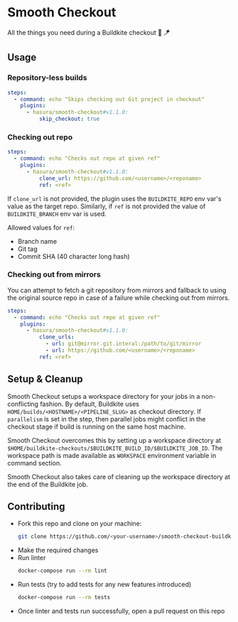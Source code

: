 # Smooth Checkout
All the things you need during a Buildkite checkout :butter: :kite:

## Usage

### Repository-less builds
```yml
steps:
  - command: echo "Skips checking out Git project in checkout" 
    plugins:
      - hasura/smooth-checkout#v1.1.0:
          skip_checkout: true
```

### Checking out repo
```yml
steps:
  - command: echo "Checks out repo at given ref"
    plugins:
      - hasura/smooth-checkout#v1.1.0:
          clone_url: https://github.com/<username>/<reponame>
          ref: <ref>
```
If `clone_url` is not provided, the plugin uses the `BUILDKITE_REPO` env var's value as the target repo. Similarly, if `ref` is not provided the value of `BUILDKITE_BRANCH` env var is used.

Allowed values for `ref`:
- Branch name
- Git tag
- Commit SHA (40 character long hash)

### Checking out from mirrors
You can attempt to fetch a git repository from mirrors and fallback to using the original source repo in case of a failure while checking out from mirrors.
```yaml
steps:
  - command: echo "Checks out repo at given ref"
    plugins:
      - hasura/smooth-checkout#v1.1.0:
          clone_urls:
            - url: git@mirror.git.interal:/path/to/git/mirror
            - url: https://github.com/<username>/<reponame>
          ref: <ref>
```

## Setup & Cleanup
Smooth Checkout setups a workspace directory for your jobs in a non-conflicting fashion. By default, Buildkite uses `HOME/builds/<HOSTNAME>/<PIPELINE_SLUG>` as checkout directory. If `parallelism` is set in the step, then parallel jobs might conflict in the checkout stage if build is running on the same host machine.

Smooth Checkout overcomes this by setting up a workspace directory at `$HOME/buildkite-checkouts/$BUILDKITE_BUILD_ID/$BUILDKITE_JOB_ID`. The workspace path is made available as `WORKSPACE` environment variable in command section.

Smooth Checkout also takes care of cleaning up the workspace directory at the end of the Buildkite job.

## Contributing
  - Fork this repo and clone on your machine:
    ```bash
    git clone https://github.com/<your-username>/smooth-checkout-buildkite-plugin
    ```
  - Make the required changes
  - Run linter
    ```bash
    docker-compose run --rm lint
    ```
  - Run tests (try to add tests for any new features introduced)
    ```bash
    docker-compose run --rm tests
    ```
  - Once linter and tests run successfully, open a pull request on this repo
